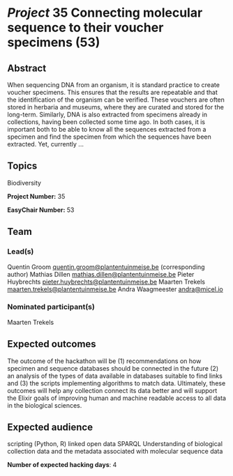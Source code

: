 # *Project* 35 Connecting molecular sequence to their voucher specimens (53)

## Abstract

When sequencing DNA from an organism, it is standard practice to create voucher specimens. This ensures that the results are repeatable and that the identification of the organism can be verified. These vouchers are often stored in herbaria and museums, where they are curated and stored for the long-term. Similarly, DNA is also extracted from specimens already in collections, having been collected some time ago. In both cases, it is important both to be able to know all the sequences extracted from a specimen and find the specimen from which the sequences have been extracted. Yet, currently ...

## Topics

Biodiversity

**Project Number:** 35



**EasyChair Number:** 53

## Team

### Lead(s)

Quentin Groom quentin.groom@plantentuinmeise.be (corresponding author)
 Mathias Dillen mathias.dillen@plantentuinmeise.be
 Pieter Huybrechts pieter.huybrechts@plantentuinmeise.be
 Maarten Trekels maarten.trekels@plantentuinmeise.be
 Andra Waagmeester andra@micel.io

### Nominated participant(s)

Maarten Trekels

## Expected outcomes

The outcome of the hackathon will be (1) recommendations on how specimen and sequence databases should be connected in the future (2) an analysis of the types of data available in databases suitable to find links and (3) the scripts implementing algorithms to match data. Ultimately, these outcomes will help any collection connect its data better and will support the Elixir goals of improving human and machine readable access to all data in the biological sciences.

## Expected audience

scripting (Python, R)
 linked open data SPARQL
 Understanding of biological collection data and the metadata associated with molecular sequence data

**Number of expected hacking days**: 4

